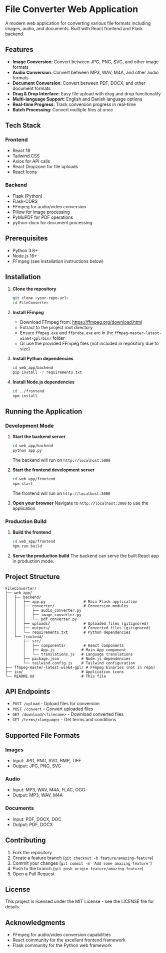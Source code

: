 # File Converter Web Application

A modern web application for converting various file formats including images, audio, and documents. Built with React frontend and Flask backend.

## Features

- **Image Conversion**: Convert between JPG, PNG, SVG, and other image formats
- **Audio Conversion**: Convert between MP3, WAV, M4A, and other audio formats  
- **Document Conversion**: Convert between PDF, DOCX, and other document formats
- **Drag & Drop Interface**: Easy file upload with drag and drop functionality
- **Multi-language Support**: English and Danish language options
- **Real-time Progress**: Track conversion progress in real-time
- **Batch Processing**: Convert multiple files at once

## Tech Stack

### Frontend
- React 18
- Tailwind CSS
- Axios for API calls
- React Dropzone for file uploads
- React Icons

### Backend
- Flask (Python)
- Flask-CORS
- FFmpeg for audio/video conversion
- Pillow for image processing
- PyMuPDF for PDF operations
- python-docx for document processing

## Prerequisites

- Python 3.8+
- Node.js 16+
- FFmpeg (see installation instructions below)

## Installation

1. **Clone the repository**
   ```bash
   git clone <your-repo-url>
   cd FileConverter
   ```

2. **Install FFmpeg**
   - Download FFmpeg from: https://ffmpeg.org/download.html
   - Extract to the project root directory
   - Ensure `ffmpeg.exe` and `ffprobe.exe` are in the `ffmpeg-master-latest-win64-gpl/bin/` folder
   - Or use the provided FFmpeg files (not included in repository due to size)

3. **Install Python dependencies**
   ```bash
   cd web_app/backend
   pip install -r requirements.txt
   ```

4. **Install Node.js dependencies**
   ```bash
   cd ../frontend
   npm install
   ```

## Running the Application

### Development Mode

1. **Start the backend server**
   ```bash
   cd web_app/backend
   python app.py
   ```
   The backend will run on `http://localhost:5000`

2. **Start the frontend development server**
   ```bash
   cd web_app/frontend
   npm start
   ```
   The frontend will run on `http://localhost:3000`

3. **Open your browser**
   Navigate to `http://localhost:3000` to use the application

### Production Build

1. **Build the frontend**
   ```bash
   cd web_app/frontend
   npm run build
   ```

2. **Serve the production build**
   The backend can serve the built React app in production mode.

## Project Structure

```
FileConverter/
├── web_app/
│   ├── backend/
│   │   ├── app.py                 # Main Flask application
│   │   ├── converter/             # Conversion modules
│   │   │   ├── audio_converter.py
│   │   │   ├── image_converter.py
│   │   │   └── pdf_converter.py
│   │   ├── uploads/               # Uploaded files (gitignored)
│   │   ├── outputs/               # Converted files (gitignored)
│   │   └── requirements.txt       # Python dependencies
│   └── frontend/
│       ├── src/
│       │   ├── components/        # React components
│       │   ├── App.js            # Main App component
│       │   └── translations.js   # Language translations
│       ├── package.json          # Node.js dependencies
│       └── tailwind.config.js    # Tailwind configuration
├── ffmpeg-master-latest-win64-gpl/ # FFmpeg binaries (not in repo)
├── ico/                          # Application icons
└── README.md                     # This file
```

## API Endpoints

- `POST /upload` - Upload files for conversion
- `POST /convert` - Convert uploaded files
- `GET /download/<filename>` - Download converted files
- `GET /terms/<language>` - Get terms and conditions

## Supported File Formats

### Images
- Input: JPG, PNG, SVG, BMP, TIFF
- Output: JPG, PNG, SVG

### Audio
- Input: MP3, WAV, M4A, FLAC, OGG
- Output: MP3, WAV, M4A

### Documents
- Input: PDF, DOCX, DOC
- Output: PDF, DOCX

## Contributing

1. Fork the repository
2. Create a feature branch (`git checkout -b feature/amazing-feature`)
3. Commit your changes (`git commit -m 'Add some amazing feature'`)
4. Push to the branch (`git push origin feature/amazing-feature`)
5. Open a Pull Request

## License

This project is licensed under the MIT License - see the LICENSE file for details.

## Acknowledgments

- FFmpeg for audio/video conversion capabilities
- React community for the excellent frontend framework
- Flask community for the Python web framework 
